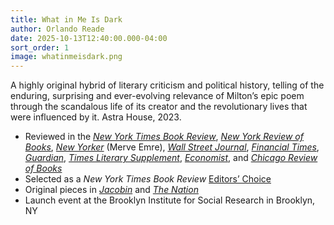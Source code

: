 ```yaml
---
title: What in Me Is Dark
author: Orlando Reade
date: 2025-10-13T12:40:00.000-04:00
sort_order: 1
image: whatinmeisdark.png
---
```

A highly original hybrid of literary criticism and political history, telling of the enduring, surprising and ever-evolving relevance of Milton’s epic poem through the scandalous life of its creator and the revolutionary lives that were influenced by it. Astra House, 2023.

* Reviewed in the *[New York Times Book Review](https://www.nytimes.com/2024/12/17/books/review/what-satans-biographer-can-teach-us-about-tyranny-and-resistance.html)*, *[New York Review of Books](https://www.nybooks.com/articles/2025/03/27/a-milton-for-all-seasons-what-in-me-is-dark-reade/)*, *[New Yorker](https://www.newyorker.com/magazine/2024/12/23/what-in-me-is-dark-orlando-reade-book-review)* (Merve Emre), *[Wall Street Journal](https://www.wsj.com/arts-culture/books/what-in-me-is-dark-review-paradises-lost-and-found-2180686d)*, *[Financial Times](https://www.ft.com/content/462d00c6-cd5e-4731-a3aa-cf28c48cb967)*, *[Guardian](https://www.theguardian.com/books/2024/nov/19/what-in-me-is-dark-the-revolutionary-life-of-paradise-lost-review-john-milton-orlando-reade)*, *[Times Literary Supplement](https://www.the-tls.co.uk/literature/literary-criticism/what-in-me-is-dark-by-orlando-reade-book-review-andrea-brady)*, *[Economist](https://www.economist.com/culture/2025/01/01/why-do-rebels-and-revolutionaries-love-paradise-lost?utm_medium=social-media.content.np&utm_source=twitter&utm_campaign=editorial-social&utm_content=discovery.content)*, and *[Chicago Review of Books](https://chireviewofbooks.com/2024/12/20/what-in-me-is-dark/)*
* Selected as a *New York Times Book Review* [Editors’ Choice](https://www.nytimes.com/2024/12/26/books/review/new-books-recommendations.html)
* Original pieces in *[Jacobin](https://jacobin.com/2024/11/john-milton-paradise-lost-revolution)* and *[The Nation](https://www.thenation.com/article/culture/right-wing-epic-poetry/)*
* Launch event at the Brooklyn Institute for Social Research in Brooklyn, NY
